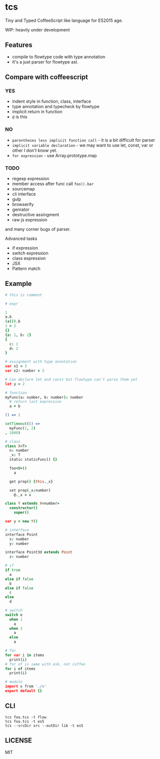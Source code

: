 # tcs

Tiny and Typed CoffeeScript like language for ES2015 age.

WIP: heavily under development

## Features

- compile to flowtype code with type annotation
- It's a just parser for flowtype ast.

## Compare with coffeescript

### **YES**

- indent style in function, class, interface
- type annotation and typecheck by flowtype
- implicit return in function
- `@` is this

### **NO**

- `parentheses less implicit function call` - it is a bit difficult for parser
- `implicit variable declaration` - we may want to use let, const, var or other I don't know yet.
- `for expression` - use Array.prototype.map

### TODO

- regexp expression
- member access after func call `foo().bar`
- sourcemap
- cli interface
- gulp
- browserify
- genrator
- destructive assingment
- raw js expression

and many corner bugs of parser.

Advanced tasks

- if expression
- switch expression
- class expression
- JSX
- Pattern match

## Example

```coffee
# this is comment

# expr

1
a.b
(a()).b
1 > 2
{}
{a: 1, b: 2}
{
  c: 1
  d: 2
}

# assignment with type annotation
var x1 = 3
var x2: number = 3

# Can declare let and const but flowtype can't parse them yet
let y = 2

# function
myFunc(a: number, b: number): number
  # return last expression
  a + b

() => 1

setTimeout(() =>
  myFunc(1, 2)
, 1000)

# class
class X<T>
  n: number
  _x: T
  static staticFunc() {}

  foo<U>()
    a

  get prop() {this._x}

  set prop(_x:number)
    @._x = x

class Y extends X<number>
  constructor()
    super()

var y = new Y()

# interface
interface Point
  x: number
  y: number

interface Point3d extends Point
  z: number

# if
if true
  a
else if false
  b
else if false
  c
else
  d

# switch
switch e
  when 1
    a
  when 2
    a
  else
    a

# for
for var i in items
  print(i)
# for of is same with es6, not coffee
for i of items
  print(i)

# module
import x from './x'
export default {}
```

## CLI

```
tcs foo.tcs -t flow
tcs foo.tcs -t es5
tcs --srcDir src --outDir lib -t es5
```

## LICENSE

MIT
